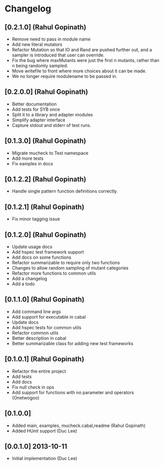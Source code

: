 # Changelog

## [0.2.1.0] (Rahul Gopinath)
  * Remove need to pass in module name
  * Add new literal mutators
  * Refactor Mutation so that IO and Rand are pushed further out, and a sampler is introduced that user can override.
  * Fix the bug where maxMutants were just the first n mutants, rather than n being randomly sampled.
  * Move writefile to front where more choices about it can be made.
  * We no longer require modulename to be passed in.

## [0.2.0.0] (Rahul Gopinath)
  * Better documentation
  * Add tests for SYB once
  * Split it to a library and adapter modules
  * Simplify adapter interface
  * Capture stdout and stderr of test runs.

## [0.1.3.0] (Rahul Gopinath)
  * Migrate mucheck to Test namespace
  * Add more tests
  * Fix eamples in docs

## [0.1.2.2] (Rahul Gopinath)
  * Handle single pattern function definitions correctly.

## [0.1.2.1] (Rahul Gopinath)
  * Fix minor tagging issue

## [0.1.2.0] (Rahul Gopinath)
  * Update usage docs
  * Add hspec test framework support
  * Add docs on some functions
  * Refactor summarizable to require only two functions
  * Changes to allow random sampling of mutant categories
  * Refactor more functions to common utils
  * Add a changelog
  * Add a todo

## [0.1.1.0] (Rahul Gopinath)
  * Add command line args
  * Add support for executable in cabal
  * Update docs
  * Add hspec tests for common utils
  * Refactor common utils
  * Better description in cabal
  * Better summarizable class for adding new test frameworks

## [0.1.0.1] (Rahul Gopinath)
  * Refactor the entire project
  * Add tests
  * Add docs
  * Fix null check in ops
  * Add support for functions with no parameter and operators (Onetwogoo)

## [0.1.0.0]
  * Added main, examples, mucheck.cabal,readme (Rahul Gopinath)
  * Added HUnit support (Duc Lee)

## [0.0.1.0] 2013-10-11
  * Initial implementation (Duc Lee)
